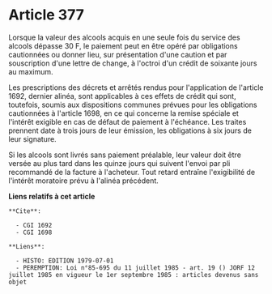 # Article 377

Lorsque la valeur des alcools acquis en une seule fois du service des alcools dépasse 30 F, le paiement peut en être opéré
par obligations cautionnées ou donner lieu, sur présentation d'une caution et par souscription d'une lettre de change, à
l'octroi d'un crédit de soixante jours au maximum.

Les prescriptions des décrets et arrêtés rendus pour l'application de l'article 1692, dernier alinéa, sont applicables à ces
effets de crédit qui sont, toutefois, soumis aux dispositions communes prévues pour les obligations cautionnées à l'article
1698, en ce qui concerne la remise spéciale et l'intérêt exigible en cas de défaut de paiement à l'échéance. Les traites
prennent date à trois jours de leur émission, les obligations à six jours de leur signature.

Si les alcools sont livrés sans paiement préalable, leur valeur doit être versée au plus tard dans les quinze jours qui
suivent l'envoi par pli recommandé de la facture à l'acheteur. Tout retard entraîne l'exigibilité de l'intérêt moratoire
prévu à l'alinéa précédent.

**Liens relatifs à cet article**

	**Cite**:

	  - CGI 1692
	  - CGI 1698

	**Liens**:

	  - HISTO: EDITION 1979-07-01
	  - PEREMPTION: Loi n°85-695 du 11 juillet 1985 - art. 19 () JORF 12 juillet 1985 en vigueur le 1er septembre 1985 : articles devenus sans objet
